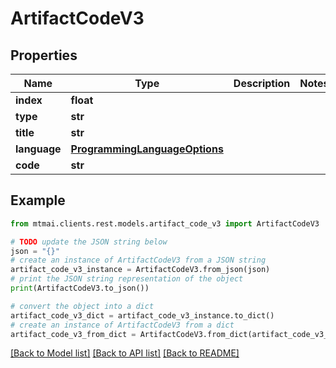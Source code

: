 # ArtifactCodeV3


## Properties

Name | Type | Description | Notes
------------ | ------------- | ------------- | -------------
**index** | **float** |  | 
**type** | **str** |  | 
**title** | **str** |  | 
**language** | [**ProgrammingLanguageOptions**](ProgrammingLanguageOptions.md) |  | 
**code** | **str** |  | 

## Example

```python
from mtmai.clients.rest.models.artifact_code_v3 import ArtifactCodeV3

# TODO update the JSON string below
json = "{}"
# create an instance of ArtifactCodeV3 from a JSON string
artifact_code_v3_instance = ArtifactCodeV3.from_json(json)
# print the JSON string representation of the object
print(ArtifactCodeV3.to_json())

# convert the object into a dict
artifact_code_v3_dict = artifact_code_v3_instance.to_dict()
# create an instance of ArtifactCodeV3 from a dict
artifact_code_v3_from_dict = ArtifactCodeV3.from_dict(artifact_code_v3_dict)
```
[[Back to Model list]](../README.md#documentation-for-models) [[Back to API list]](../README.md#documentation-for-api-endpoints) [[Back to README]](../README.md)



